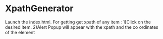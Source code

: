 # XpathGenerator
Launch the index.html.
For getting get xpath of any item :
1)Click on the desired item.
2)Alert Popup will appear with the xpath and the co ordinates of the element

